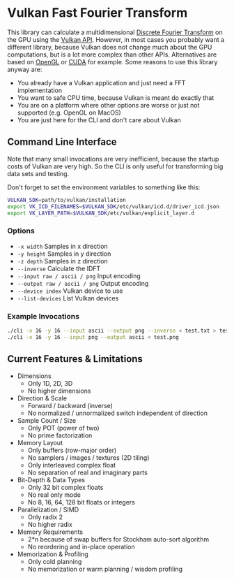 # Vulkan Fast Fourier Transform
This library can calculate a multidimensional [Discrete Fourier Transform](https://en.wikipedia.org/wiki/Discrete_Fourier_transform) on the GPU using the [Vulkan API](https://www.khronos.org/vulkan/).
However, in most cases you probably want a different library,
because Vulkan does not change much about the GPU computations,
but is a lot more complex than other APIs.
Alternatives are based on [OpenGL](https://github.com/Themaister/GLFFT) or [CUDA](https://developer.nvidia.com/cufft) for example.
Some reasons to use this library anyway are:
- You already have a Vulkan application and just need a FFT implementation
- You want to safe CPU time, because Vulkan is meant do exactly that
- You are on a platform where other options are worse or just not supported (e.g. OpenGL on MacOS)
- You are just here for the CLI and don't care about Vulkan

## Command Line Interface
Note that many small invocations are very inefficient, because the startup costs of Vulkan are very high.
So the CLI is only useful for transforming big data sets and testing.

Don't forget to set the environment variables to something like this:
```bash
VULKAN_SDK=path/to/vulkan/installation
export VK_ICD_FILENAMES=$VULKAN_SDK/etc/vulkan/icd.d/driver_icd.json
export VK_LAYER_PATH=$VULKAN_SDK/etc/vulkan/explicit_layer.d
```

### Options
- `-x width` Samples in x direction
- `-y height` Samples in y direction
- `-z depth` Samples in z direction
- `--inverse` Calculate the IDFT
- `--input raw / ascii / png` Input encoding
- `--output raw / ascii / png` Output encoding
- `--device index` Vulkan device to use
- `--list-devices` List Vulkan devices

### Example Invocations
```bash
./cli -x 16 -y 16 --input ascii --output png --inverse < test.txt > test.png
./cli -x 16 -y 16 --input png --output ascii < test.png
```


## Current Features & Limitations
- Dimensions
    - Only 1D, 2D, 3D
    - No higher dimensions
- Direction & Scale
    - Forward / backward (inverse)
    - No normalized / unnormalized switch independent of direction
- Sample Count / Size
    - Only POT (power of two)
    - No prime factorization
- Memory Layout
    - Only buffers (row-major order)
    - No samplers / images / textures (2D tiling)
    - Only interleaved complex float
    - No separation of real and imaginary parts
- Bit-Depth & Data Types
    - Only 32 bit complex floats
    - No real only mode
    - No 8, 16, 64, 128 bit floats or integers
- Parallelization / SIMD
    - Only radix 2
    - No higher radix
- Memory Requirements
    - 2*n because of swap buffers for Stockham auto-sort algorithm
    - No reordering and in-place operation
- Memorization & Profiling
    - Only cold planning
    - No memorization or warm planning / wisdom profiling
